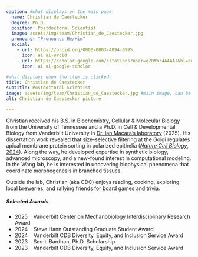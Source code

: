 ```yaml
---
caption: #what displays on the main page:
  name: Christian de Caestecker
  degree: Ph.D.
  position: Postdoctoral Scientist
  image: assets/img/team/Christian_de_Caestecker.jpg
  pronouns: "Pronouns: He/Him"
  social:
    - url: https://orcid.org/0000-0003-4094-6995
      icon: ai ai-orcid
    - url: https://scholar.google.com/citations?user=qZ0tWr4AAAAJ&hl=en
      icon: ai ai-google-scholar

#what displays when the item is clicked:
title: Christian de Caestecker
subtitle: Postdoctoral Scientist
image: assets/img/team/Christian_de_Caestecker.jpg #main image, can be a link or a file in assets/img/portfolio
alt: Christian de Caestecker picture

---
```


Christian received his B.S. in Biochemistry, Cellular & Molecular Biology from the University of Tennessee and a Ph.D. in Cell & Developmental Biology from Vanderbilt University in <a href="https://lab.vanderbilt.edu/macara-lab/" target="_blank">Dr. Ian Macara’s laboratory</a> (2025). His dissertation work revealed that size-selective filtering at the Golgi regulates apical membrane protein sorting in polarized epithelia (<a href="https://www.nature.com/articles/s41556-024-01500-0" target="_blank">_Nature Cell Biology_, 2024</a>). Along the way, he developed expertise in synthetic biology, advanced microscopy, and a new-found interest in computational modeling. In the Wang lab, he is interested in uncovering biophysical phenomena that coordinate morphogenesis in branched tissues.

Outside the lab, Christian (aka CDC) enjoys reading, cooking, exploring local breweries, and rallying friends for board games and trivia.

##### Selected Awards

- 2025&nbsp;&nbsp;&nbsp;&nbsp;Vanderbilt Center on Mechanobiology Interdisciplinary Research Award
- 2024&nbsp;&nbsp;&nbsp;&nbsp;Steve Hann Outstanding Graduate Student Award
- 2024&nbsp;&nbsp;&nbsp;&nbsp;Vanderbilt CDB Diversity, Equity, and Inclusion Service Award
- 2023&nbsp;&nbsp;&nbsp;&nbsp;Smriti Bardhan, Ph.D. Scholarship
- 2023&nbsp;&nbsp;&nbsp;&nbsp;Vanderbilt CDB Diversity, Equity, and Inclusion Service Award
